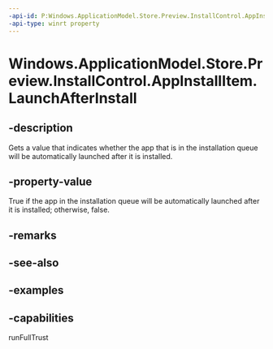 ```yaml
---
-api-id: P:Windows.ApplicationModel.Store.Preview.InstallControl.AppInstallItem.LaunchAfterInstall
-api-type: winrt property
---
```


<!-- Property syntax.
public bool LaunchAfterInstall { get;  set; }
-->

# Windows.ApplicationModel.Store.Preview.InstallControl.AppInstallItem.LaunchAfterInstall

## -description
Gets a value that indicates whether the app that is in the installation queue will be automatically launched after it is installed.

## -property-value
True if the app in the installation queue will be automatically launched after it is installed; otherwise, false.

## -remarks

## -see-also

## -examples

## -capabilities
runFullTrust
